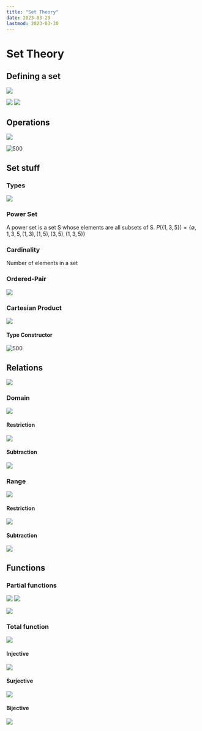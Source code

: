 ```yaml
---
title: "Set Theory"
date: 2023-03-29
lastmod: 2023-03-30
---
```

# Set Theory
## Defining a set
![](https://i.imgur.com/abyWqbF.png)

![](https://i.imgur.com/D0OpBpx.png)
![](https://i.imgur.com/Zrg1XdQ.png)
## Operations
![](https://i.imgur.com/8XidoKe.png)

![500](https://i.imgur.com/AesjqxA.png)
## Set stuff
### Types
![](https://i.imgur.com/T8BJmH8.png)
### Power Set
A power set is a set S whose elements are all subsets of S.
$P(\{1,3,5\})=\{\emptyset,1,3,5,(1,3),(1,5),(3,5),(1,3,5)\}$
### Cardinality
Number of elements in a set
### Ordered-Pair
![](https://i.imgur.com/O4NgfAs.png)
### Cartesian Product
![](https://i.imgur.com/d9G0rff.png)
#### Type Constructor
![500](https://i.imgur.com/tdEpmJc.png)
## Relations
![](https://i.imgur.com/qBOjiil.png)
### Domain
![](https://i.imgur.com/LlSnWC0.png)
#### Restriction
![](https://i.imgur.com/U6al37G.png)
#### Subtraction
![](https://i.imgur.com/J7RYYn9.png)
### Range
![](https://i.imgur.com/gmY2kJ9.png)
#### Restriction
![](https://i.imgur.com/RbeoVFs.png)
#### Subtraction
![](https://i.imgur.com/bvxxFgb.png)
## Functions
### Partial functions
![](https://i.imgur.com/v9Yb399.png)
![](https://i.imgur.com/Sl48CrL.png)

![](https://i.imgur.com/3rQmplR.png)
### Total function
![](https://i.imgur.com/ihASso3.png)
#### Injective
![](https://i.imgur.com/4Zl2CZ1.png)
#### Surjective
![](https://i.imgur.com/3GEIvPf.png)
#### Bijective
![](https://i.imgur.com/K8lhRct.png)

